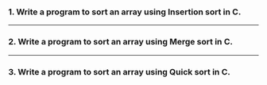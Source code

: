 ### 1. Write a program to sort an array using Insertion sort in C.

---

### 2. Write a program to sort an array using Merge sort in C.

---

### 3. Write a program to sort an array using Quick sort in C.